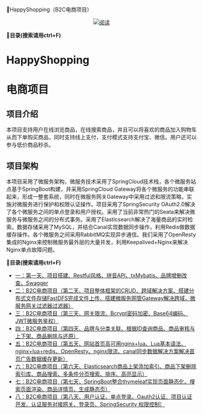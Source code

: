 
:sparkling_heart:HappyShopping（B2C电商项目）

<p align="center">
  <a href="#目录"><img src="https://img.shields.io/badge/目录(善用搜索)-read-brightgreen.svg" alt="阅读"></a>
</p>


**<a name="目录">:notebook:目录(搜索请用ctrl+F)</a>**


# HappyShopping
# 电商项目

## 项目介绍
 本项目支持用户在线浏览商品，在线搜索商品，并且可以将喜欢的商品加入购物车从而下单购买商品，同时支持线上支付，支付模式支持支付宝、微信。用户还可以参与低价商品秒杀。
 
## 项目架构
本项目采用了微服务架构，微服务技术采用了SpringCloud技术栈，各个微服务站点基于SpringBoot构建，并采用SpringCloud Gateway将各个微服务的功能串联起来，形成一整套系统，同时在微服务网关Gateway中采用过滤和限流策略，实施对微服务进行保护和权限认证操作。项目采用了SpringSecurity OAuth2.0解决了各个微服务之间的单点登录和用户授权。采用了当前非常热门的Seata来解决微服务与微服务之间的分布式事务。采用了Elasticsearch解决了海量商品的实时检索。数据存储采用了MySQL，并结合Canal实现数据同步操作，利用Redis做数据缓存操作。各个微服务之间采用RabbitMQ实现异步通信。我们采用了OpenResty集成的Nginx来控制微服务最外层的大量并发，利用Keepalived+Nginx来解决Nginx单点故障问题。


**<a name="目录">:notebook:目录(搜索请用ctrl+F)</a>**

- [一：第一天、项目搭建、Restful风格、拼音API、txMybatis、品牌增删改查、Swagger](https://blog.csdn.net/qq_37883866/article/details/106416361)
- [二：B2C电商项目（第二天、项目整体框架的CRUD、跨域解决方案、搭建分布式文件存储FastDFS完成文件上传、搭建微服务网管Gateway解决跨域，微服务网关过滤器过滤器）](https://blog.csdn.net/qq_37883866/article/details/106434561)
- [三：B2C电商项目（第三天、网关限流、Bcrypt密码加密、Base64编码、JWT微服务鉴权）](https://blog.csdn.net/qq_37883866/article/details/106436937)
- [四：B2C电商项目（第四天、品牌与分类关联、根据ID查询商品、商品审核与上下架、商品删除与还原）](https://blog.csdn.net/qq_37883866/article/details/106459925)
- [五：B2C电商项目（第五天、网站首页高可用nginx+lua、Lua基本语法、nginx+lua+redis、OpenResty、nginx限流、canal同步数据解决方案解决首页广告数据缓存更新）](https://blog.csdn.net/qq_37883866/article/details/106471133)
- [六：B2C电商项目（第六天、Elasticsearch商品上架添加索引、商品下架删除索引库、商品搜索、多条件分页搜索、排序、高亮显示）](https://blog.csdn.net/qq_37883866/article/details/106519163)
- [七：B2C电商项目（第七天、SpringBoot整合thymeleaf实现页面静态化、搜索页面渲染、商品详情页、生成静态页）](https://blog.csdn.net/qq_37883866/article/details/106569341)
- [八：B2C电商项目（第八天、用户认证、单点登录、Oauth2认证、项目认证开发、认证服务对接网关、登录页、SpringSecurity 权限控制）](https://blog.csdn.net/qq_37883866/article/details/106586882)



